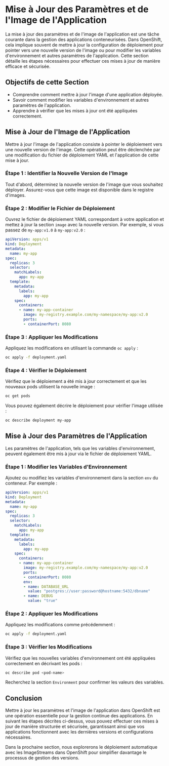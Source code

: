 # Mise à Jour des Paramètres et de l'Image de l'Application

La mise à jour des paramètres et de l'image de l'application est une tâche courante dans la gestion des applications conteneurisées. Dans OpenShift, cela implique souvent de mettre à jour la configuration de déploiement pour pointer vers une nouvelle version de l'image ou pour modifier les variables d'environnement et autres paramètres de l'application. Cette section détaille les étapes nécessaires pour effectuer ces mises à jour de manière efficace et sécurisée.

## Objectifs de cette Section

- Comprendre comment mettre à jour l'image d'une application déployée.
- Savoir comment modifier les variables d'environnement et autres paramètres de l'application.
- Apprendre à vérifier que les mises à jour ont été appliquées correctement.

## Mise à Jour de l'Image de l'Application

Mettre à jour l'image de l'application consiste à pointer le déploiement vers une nouvelle version de l'image. Cette opération peut être déclenchée par une modification du fichier de déploiement YAML et l'application de cette mise à jour.

### Étape 1 : Identifier la Nouvelle Version de l'Image

Tout d'abord, déterminez la nouvelle version de l'image que vous souhaitez déployer. Assurez-vous que cette image est disponible dans le registre d'images.

### Étape 2 : Modifier le Fichier de Déploiement

Ouvrez le fichier de déploiement YAML correspondant à votre application et mettez à jour la section `image` avec la nouvelle version. Par exemple, si vous passez de `my-app:v1.0` à `my-app:v2.0` :

```yaml
apiVersion: apps/v1
kind: Deployment
metadata:
  name: my-app
spec:
  replicas: 3
  selector:
    matchLabels:
      app: my-app
  template:
    metadata:
      labels:
        app: my-app
    spec:
      containers:
      - name: my-app-container
        image: my-registry.example.com/my-namespace/my-app:v2.0
        ports:
        - containerPort: 8080
```

### Étape 3 : Appliquer les Modifications

Appliquez les modifications en utilisant la commande `oc apply` :

```bash
oc apply -f deployment.yaml
```

### Étape 4 : Vérifier le Déploiement

Vérifiez que le déploiement a été mis à jour correctement et que les nouveaux pods utilisent la nouvelle image :

```bash
oc get pods
```

Vous pouvez également décrire le déploiement pour vérifier l'image utilisée :

```bash
oc describe deployment my-app
```

## Mise à Jour des Paramètres de l'Application

Les paramètres de l'application, tels que les variables d'environnement, peuvent également être mis à jour via le fichier de déploiement YAML.

### Étape 1 : Modifier les Variables d'Environnement

Ajoutez ou modifiez les variables d'environnement dans la section `env` du conteneur. Par exemple :

```yaml
apiVersion: apps/v1
kind: Deployment
metadata:
  name: my-app
spec:
  replicas: 3
  selector:
    matchLabels:
      app: my-app
  template:
    metadata:
      labels:
        app: my-app
    spec:
      containers:
      - name: my-app-container
        image: my-registry.example.com/my-namespace/my-app:v2.0
        ports:
        - containerPort: 8080
        env:
        - name: DATABASE_URL
          value: "postgres://user:password@hostname:5432/dbname"
        - name: DEBUG
          value: "true"
```

### Étape 2 : Appliquer les Modifications

Appliquez les modifications comme précédemment :

```bash
oc apply -f deployment.yaml
```

### Étape 3 : Vérifier les Modifications

Vérifiez que les nouvelles variables d'environnement ont été appliquées correctement en décrivant les pods :

```bash
oc describe pod <pod-name>
```

Recherchez la section `Environment` pour confirmer les valeurs des variables.

## Conclusion

Mettre à jour les paramètres et l'image de l'application dans OpenShift est une opération essentielle pour la gestion continue des applications. En suivant les étapes décrites ci-dessus, vous pouvez effectuer ces mises à jour de manière structurée et sécurisée, garantissant ainsi que vos applications fonctionnent avec les dernières versions et configurations nécessaires.

Dans la prochaine section, nous explorerons le déploiement automatique avec les ImageStreams dans OpenShift pour simplifier davantage le processus de gestion des versions.